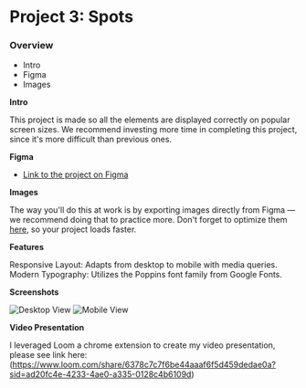 # Project 3: Spots

### Overview  

* Intro  
* Figma  
* Images  
  
**Intro**
  
This project is made so all the elements are displayed correctly on popular screen sizes. We recommend investing more time in completing this project, since it's more difficult than previous ones.  
  
**Figma**  
  
* [Link to the project on Figma](https://www.figma.com/file/BBNm2bC3lj8QQMHlnqRsga/Sprint-3-Project-%E2%80%94-Spots?type=design&node-id=2%3A60&mode=design&t=afgNFybdorZO6cQo-1)
  
**Images**  
  
The way you'll do this at work is by exporting images directly from Figma — we recommend doing that to practice more. Don't forget to optimize them [here](https://tinypng.com/), so your project loads faster. 
  
**Features**

Responsive Layout: Adapts from desktop to mobile with media queries.
Modern Typography: Utilizes the Poppins font family from Google Fonts.

**Screenshots**

![Desktop View](https://drive.google.com/file/d/1j7WnH3M5GmBZ2EOEaa4wkAJPvLObAuP1/view?usp=sharing)
![Mobile View](https://drive.google.com/file/d/1j9KVWFoaFKgF2WDhqRdr7mjqVHRq3r5Q/view?usp=sharing)

**Video Presentation**

I leveraged Loom a chrome extension to create my video presentation, please see link here: (https://www.loom.com/share/6378c7c7f6be44aaaf6f5d459dedae0a?sid=ad20fc4e-4233-4ae0-a335-0128c4b6109d)

